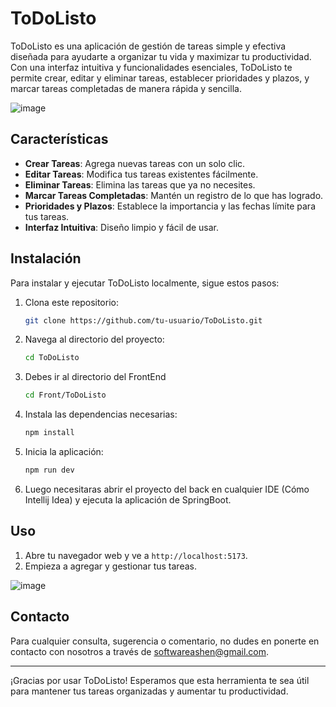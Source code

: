 # ToDoListo

ToDoListo es una aplicación de gestión de tareas simple y efectiva diseñada para ayudarte a organizar tu vida y maximizar tu productividad. Con una interfaz intuitiva y funcionalidades esenciales, ToDoListo te permite crear, editar y eliminar tareas, establecer prioridades y plazos, y marcar tareas completadas de manera rápida y sencilla.

![image](https://github.com/Und3rW0rld/ToDoListo/assets/117226776/9e35baac-1de0-4653-8a22-d0c94a550ed1)

## Características

- **Crear Tareas**: Agrega nuevas tareas con un solo clic.
- **Editar Tareas**: Modifica tus tareas existentes fácilmente.
- **Eliminar Tareas**: Elimina las tareas que ya no necesites.
- **Marcar Tareas Completadas**: Mantén un registro de lo que has logrado.
- **Prioridades y Plazos**: Establece la importancia y las fechas límite para tus tareas.
- **Interfaz Intuitiva**: Diseño limpio y fácil de usar.

## Instalación

Para instalar y ejecutar ToDoListo localmente, sigue estos pasos:

1. Clona este repositorio:
    ```sh
    git clone https://github.com/tu-usuario/ToDoListo.git
    ```

2. Navega al directorio del proyecto:
    ```sh
    cd ToDoListo
    ```
3. Debes ir al directorio del FrontEnd
   ```sh
   cd Front/ToDoListo
   ```

4. Instala las dependencias necesarias:
    ```sh
    npm install
    ```

5. Inicia la aplicación:
    ```sh
    npm run dev
    ```
6. Luego necesitaras abrir el proyecto del back en cualquier IDE (Cómo Intellij Idea) y ejecuta la aplicación de SpringBoot.

## Uso

1. Abre tu navegador web y ve a `http://localhost:5173`.
2. Empieza a agregar y gestionar tus tareas.

![image](https://github.com/Und3rW0rld/ToDoListo/assets/117226776/c476d189-5ab6-4617-a49f-9ab80584c843)


## Contacto

Para cualquier consulta, sugerencia o comentario, no dudes en ponerte en contacto con nosotros a través de softwareashen@gmail.com.

---

¡Gracias por usar ToDoListo! Esperamos que esta herramienta te sea útil para mantener tus tareas organizadas y aumentar tu productividad.
